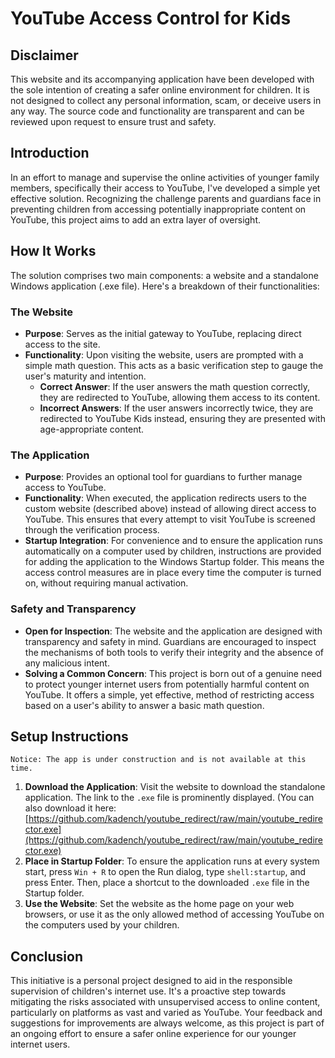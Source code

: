 # YouTube Access Control for Kids

## Disclaimer

This website and its accompanying application have been developed with the sole intention of creating a safer online environment for children. It is not designed to collect any personal information, scam, or deceive users in any way. The source code and functionality are transparent and can be reviewed upon request to ensure trust and safety.

## Introduction

In an effort to manage and supervise the online activities of younger family members, specifically their access to YouTube, I've developed a simple yet effective solution. Recognizing the challenge parents and guardians face in preventing children from accessing potentially inappropriate content on YouTube, this project aims to add an extra layer of oversight.

## How It Works

The solution comprises two main components: a website and a standalone Windows application (.exe file). Here's a breakdown of their functionalities:

### The Website

- **Purpose**: Serves as the initial gateway to YouTube, replacing direct access to the site.
- **Functionality**: Upon visiting the website, users are prompted with a simple math question. This acts as a basic verification step to gauge the user's maturity and intention.
  - **Correct Answer**: If the user answers the math question correctly, they are redirected to YouTube, allowing them access to its content.
  - **Incorrect Answers**: If the user answers incorrectly twice, they are redirected to YouTube Kids instead, ensuring they are presented with age-appropriate content.

### The Application

- **Purpose**: Provides an optional tool for guardians to further manage access to YouTube.
- **Functionality**: When executed, the application redirects users to the custom website (described above) instead of allowing direct access to YouTube. This ensures that every attempt to visit YouTube is screened through the verification process.
- **Startup Integration**: For convenience and to ensure the application runs automatically on a computer used by children, instructions are provided for adding the application to the Windows Startup folder. This means the access control measures are in place every time the computer is turned on, without requiring manual activation.

### Safety and Transparency

- **Open for Inspection**: The website and the application are designed with transparency and safety in mind. Guardians are encouraged to inspect the mechanisms of both tools to verify their integrity and the absence of any malicious intent.
- **Solving a Common Concern**: This project is born out of a genuine need to protect younger internet users from potentially harmful content on YouTube. It offers a simple, yet effective, method of restricting access based on a user's ability to answer a basic math question.

## Setup Instructions

`Notice: The app is under construction and is not available at this time.`

1. **Download the Application**: Visit the website to download the standalone application. The link to the `.exe` file is prominently displayed. (You can also download it here: [https://github.com/kadench/youtube_redirect/raw/main/youtube_redirector.exe](https://github.com/kadench/youtube_redirect/raw/main/youtube_redirector.exe)
2. **Place in Startup Folder**: To ensure the application runs at every system start, press `Win + R` to open the Run dialog, type `shell:startup`, and press Enter. Then, place a shortcut to the downloaded `.exe` file in the Startup folder.
3. **Use the Website**: Set the website as the home page on your web browsers, or use it as the only allowed method of accessing YouTube on the computers used by your children.

## Conclusion

This initiative is a personal project designed to aid in the responsible supervision of children's internet use. It's a proactive step towards mitigating the risks associated with unsupervised access to online content, particularly on platforms as vast and varied as YouTube. Your feedback and suggestions for improvements are always welcome, as this project is part of an ongoing effort to ensure a safer online experience for our younger internet users.
